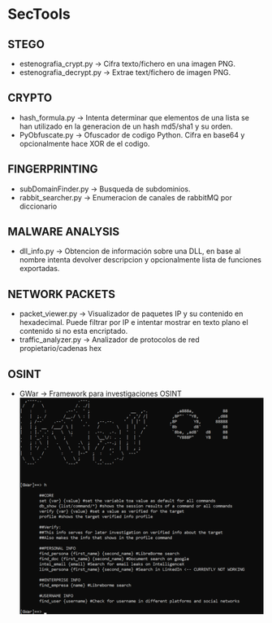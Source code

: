 # SecTools

## STEGO

- estenografia_crypt.py -> Cifra texto/fichero en una imagen PNG.
- estenografia_decrypt.py -> Extrae text/fichero de imagen PNG.

## CRYPTO

- hash_formula.py -> Intenta determinar que elementos de una lista se han utilizado en la generacion de un hash md5/sha1 y su orden.
- PyObfuscate.py -> Ofuscador de codigo Python. Cifra en base64 y opcionalmente hace XOR de el codigo.

## FINGERPRINTING

- subDomainFinder.py -> Busqueda de subdominios.
- rabbit_searcher.py -> Enumeracion de canales de rabbitMQ por diccionario

## MALWARE ANALYSIS

- dll_info.py -> Obtencion de información sobre una DLL, en base al nombre intenta devolver descripcion y opcionalmente lista de funciones exportadas.

## NETWORK PACKETS

- packet_viewer.py -> Visualizador de paquetes IP y su contenido en hexadecimal. Puede filtrar por IP e intentar mostrar en texto plano el contenido si no esta encriptado.
- traffic_analyzer.py -> Analizador de protocolos de red propietario/cadenas hex

## OSINT

- GWar -> Framework para investigaciones OSINT
![alt text](https://raw.githubusercontent.com/grester43hck/SecTools/master/GWar.pnng.png "Logo Title Text 1")
